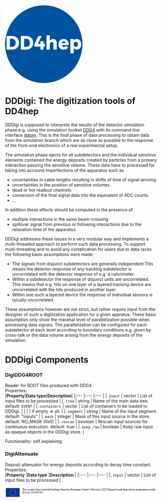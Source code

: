![DDDigi](../doc/logo_small.png)

# DDDigi: The digitization tools of DD4hep


DDDigi is supposed to interprete the results of the detector simulation phase
e.g. using the simulation toolket [DDG4](../DDG4) with its command line interface
[ddsim](../DDG4/python/DDSim).
This is the final phase of data processing to obtain data from the simulation 
branch which are as close as possible to the response of the front-end electronics
of a real experimental setup.

The simulation phase ejects for all subdetectors and the individual 
sensitive elements contained the energy deposits created by particles from a 
primary interaction passing the sensitive volume.
These data have to processed for taking into accound imperfections of the 
apparatus such as 

- uncertainties in cable lengths resulting in shifts of time of signal arriving.
- uncertainties in the position of sensitive volumes.
- dead or hot readout channels.
- conversion of the final signal data into the equivalent of ADC counts.
- ...

In addition these effects should be computed in the presence of

- multiple interactions in the same beam-crossing
- spillover signal from previous or following interactions due to the
  relaxation time of the apparatus.

DDDigi addresses these issues in a very modular way and implements a multi-threaded approach
to perform such data processing.
To support multi-threading and to avoid any complication for users due to data races 
the following basic assumptions were made:

- The signals from disjunct subdetectors are generally independent
  This means the detector response of any tracking subdetector is uncorrelated with
  the detector response of e.g. a calorimeter.
- Within a subdetector the response of disjunct units are uncorrelated. This means that 
  e.g. hits on one layer of a layered tracking device are uncorrelated 
  with the hits produced in another layer.
- Within one such a layered device the response of individual sensors is tyically uncorrelated.

These assumptions however are not strict, but rather require input from the designer of such
a digitization application for a given appratus. These basic assumption only show the maximal
level of parallelization possible when processing data signals.
The parallelization can be configured for each subdetector at each level according to 
boundary conditions e.g. given by cross-talk or the data volume arising from the
energy deposits of the simulation.

# DDDigi Components

### DigiDDG4ROOT
  Reader for ROOT files produced with DDG4. <br/>
  Properties: <br/>
    |**Property**|**Data type**|**Description**|
    |:---          |:---             |:---                                                             |
    |`.input`      | vector<string>  | List of input files to be processed                             |
    |`.tree`       | string          | Name of the main data tree. default: `EVENT`                    |
    |`.containers` | vector<string>  | List of containers to be loaded to DDDigi.                      |
    |              |                 | If empty => all.                                                |
    |`.segment`    | string          | Name of the input segment. default: "inputs"                    |
    |`.mask`       | integer         | Mask of this input source in the store. default: NO_MASK (0x0)  |
    |`.rescan`     | boolean         | Rescan input sources for continuous execution. default: true    |
    |`.keep_raw`   | boolean         | Keep raw input as opaque objects in the DDDigi store.           |

  Functionality: self explaining

### DigiAttenuate
  Deposit attenuator for energy deposits according to decay time constant. <br/>
  Properties: <br/>
    |**Property**  |**Data type**    |**Description**                                                  |
    |:---          |:---             |:---                                                             |
    |`.input`      | vector<string>  | List of input files to be processed                             |


![HORIZON2020](../doc/usermanuals/DD4hep/figures/AIDAinnova.png)
